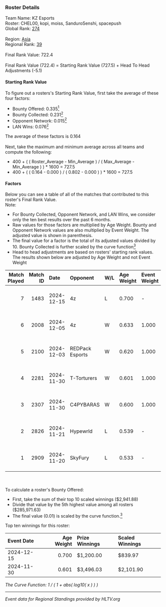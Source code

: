 ### Roster Details<br />
Team Name: KZ Esports<br />
Roster: CHEL00, kopi, moiss, SanduroSenshi, spacepush<br />
Global Rank: [274](../../standings_global_2025_02_28.md)<br />
<br />
Region: [Asia]( ../../standings_asia_2025_02_28.md)<br />
Regional Rank: [39]( ../../standings_asia_2025_02_28.md)<br />
<br />
Final Rank Value:  722.4<br />
<br />
Final Rank Value (722.4) = Starting Rank Value (727.5) + Head To Head Adjustments (-5.1)<br />

#### Starting Rank Value<br />
To figure out a rosters's Starting Rank Value, first take the average of these four factors:<br />
- Bounty Offered: 0.335[<sup>1</sup>](#table2)
- Bounty Collected: 0.231[<sup>2</sup>](#table1)
- Opponent Network: 0.015[<sup>2</sup>](#table1)
- LAN Wins: 0.076[<sup>2</sup>](#table1)

The average of these factors is 0.164<br />
<br />
Next, take the maximum and minimum average across all teams and compute the following:<br />
- 400 + ( ( Roster_Average - Min_Average ) / ( Max_Average - Min_Average ) ) * 1600 = 727.5
- 400 + ( ( 0.164 - 0.000 ) / ( 0.802 - 0.000 ) ) * 1600 = 727.5


#### Factors<br />
Below you can see a table of all of the matches that contributed to this roster's Final Rank Value.<br />
Note:<br />

- For Bounty Collected, Opponent Network, and LAN Wins, we consider only the ten best results over the past 6 months.
- Raw values for those factors are multiplied by Age Weight. Bounty and Opponent Network values are also multiplied by Event Weight. The adjusted value is shown in parenthesis.
- The final value for a factor is the total of its adjusted values divided by 10. Bounty Collected is further scaled by the curve function[<sup>3</sup>](#curveFunction)
- Head to head adjustments are based on rosters' starting rank values. The results shown below are adjusted by Age Weight and not Event Weight
<span id="table1"></span><br />


| Match Played | Match ID | Date       | Opponent        | W/L | Age Weight | Event Weight | Bounty Collected | Opponent Network | LAN Wins  | H2H Adj. | Roster                                        |
| -: | -: | :- | :- | :- | :- | :- | :- | :- | :- | -: | :- |
|            7 |     1483 | 2024-12-15 | 4z              | L   | 0.700      | -            | -                | -                | -         |   -12.15 | CHEL00, kopi, moiss, SanduroSenshi, spacepush |
|            6 |     2008 | 2024-12-05 | 4z              | W   | 0.633      | 1.000        | 0.005 (0.003)    | 0.153 (0.097)    | 0 (0.000) |     8.75 | CHEL00, kopi, moiss, SanduroSenshi, spacepush |
|            5 |     2100 | 2024-12-03 | REDPack Esports | W   | 0.620      | 1.000        | 0.002 (0.001)    | 0.092 (0.057)    | 0 (0.000) |     7.57 | CHEL00, kopi, moiss, SanduroSenshi, spacepush |
|            4 |     2281 | 2024-11-30 | T-Torturers     | W   | 0.601      | 1.000        | 0.001 (0.000)    | 0.000 (0.000)    | 1 (0.601) |     4.65 | CHEL00, chujoi, kopi, moiss, spacepush        |
|            3 |     2307 | 2024-11-30 | C4PYBARAS       | W   | 0.600      | 1.000        | 0.000 (0.000)    | 0.000 (0.000)    | 0 (0.000) |     2.80 | CHEL00, kopi, moiss, SanduroSenshi, spacepush |
|            2 |     2826 | 2024-11-21 | Hypewrld        | L   | 0.539      | -            | -                | -                | -         |    -8.99 | CHEL00, chujoi, kopi, moiss, spacepush        |
|            1 |     2909 | 2024-11-20 | SkyFury         | L   | 0.533      | -            | -                | -                | -         |    -7.70 | CHEL00, chujoi, kopi, moiss, spacepush        |

<br />
<span id="table2"></span><br />
To calculate a roster's Bounty Offered:<br />

- First, take the sum of their top 10 scaled winnings ($2,941.88)
- Divide that value by the 5th highest value among all rosters ($285,971.63)
- The final value (0.01) is scaled by the curve function.[<sup>3</sup>](#curveFunction)

Top ten winnings for this roster:<br />

| Event Date | Age Weight | Prize Winnings | Scaled Winnings |
| :- | -: | :- | :- |
| 2024-12-15 |      0.700 | $1,200.00      | $839.97         |
| 2024-11-30 |      0.601 | $3,496.03      | $2,101.90       |


<span id="curveFunction"></span>_The Curve Function: 1 / ( 1 + abs( log10( x ) ) )_<br />

---
_Event data for Regional Standings provided by HLTV.org_<br />
